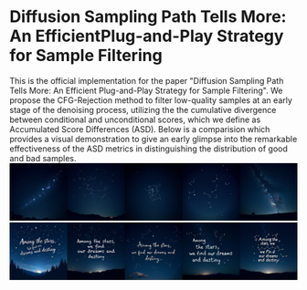 # Diffusion Sampling Path Tells More: An EfficientPlug-and-Play Strategy for Sample Filtering
This is the official implementation for the paper "Diffusion Sampling Path Tells More: An Efficient Plug-and-Play Strategy for Sample Filtering". 
We propose the CFG-Rejection method to filter low-quality samples at an early stage of the denoising process, utilizing the the cumulative divergence between conditional and unconditional scores, which we define as Accumulated Score Differences (ASD).
Below is a comparision which provides a visual demonstration to give an early glimpse into the remarkable effectiveness of the ASD metrics in distinguishing the distribution of good and bad samples.
![qualitative comparison](images/prompt1_bottom.png)
![qualitative comparison](images/prompt1_top.png)
